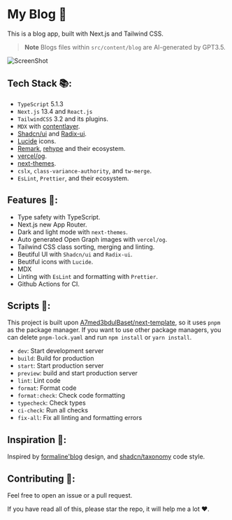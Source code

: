 # My Blog 📝

This is a blog app, built with Next.js and Tailwind CSS.

> **Note**
> Blogs files within `src/content/blog` are AI-generated by GPT3.5.

![ScreenShot](/src/assets/screenshots/screenshot-home.png)

## Tech Stack 📚:

- `TypeScript` 5.1.3
- `Next.js` 13.4 and `React.js`
- `TailwindCSS` 3.2 and its plugins.
- `MDX` with [contentlayer](https://contentlayer.dev).
- [Shadcn/ui](https://ui.shadcn.com) and [Radix-ui](https://radix-ui.com).
- [Lucide](https://lucide.dev) icons.
- [Remark](https://remark.js.org), [rehype](https://github.com/rehypejs/rehype) and their ecosystem.
- [vercel/og](https://vercel.com/docs/concepts/functions/.edge-functions/og-image-generation).
- [next-themes](https://github.com/pacocoursey/next-themes).
- `cslx`, `class-variance-authority`, and `tw-merge`.
- `EsLint`, `Prettier`, and their ecosystem.

## Features 🎉:

- Type safety with TypeScript.
- Next.js new App Router.
- Dark and light mode with `next-themes`.
- Auto generated Open Graph images with `vercel/og`.
- Tailwind CSS class sorting, merging and linting.
- Beutiful UI with `Shadcn/ui` and `Radix-ui`.
- Beutiful icons with `Lucide`.
- MDX
- Linting with `EsLint` and formatting with `Prettier`.
- Github Actions for CI.



## Scripts 📜:

This project is built upon [A7med3bdulBaset/next-template](https://github.com/A7med3bdulBaset/next-template), so it uses `pnpm` as the package manager. If you want to use other package managers, you can delete `pnpm-lock.yaml` and run `npm install` or `yarn install`.

- `dev`: Start development server
- `build`: Build for production
- `start`: Start production server
- `preview`: build and start production server
- `lint`: Lint code
- `format`: Format code
- `format:check`: Check code formatting
- `typecheck`: Check types
- `ci-check`: Run all checks
- `fix-all`: Fix all linting and formatting errors

## Inspiration 🎨:

Inspired by [formaline'blog](https://blog.fromaline.com/) design, and [shadcn/taxonomy](https://github.com/shadcn/taxonomy) code style.

## Contributing 🤝:

Feel free to open an issue or a pull request.

If you have read all of this, please star the repo, it will help me a lot ❤️.
